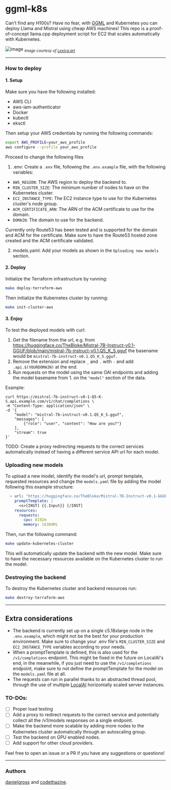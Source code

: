 # ggml-k8s

Can't find any H100s? Have no fear, with [GGML](https://ggml.ai) and Kubernetes you can deploy Llama and Mistral using cheap AWS machines! This repo is a proof-of-concept llama.cpp deployment script for EC2 that scales automatically with Kubernetes.

![image](https://github.com/danielgross/ggml-k8/assets/279531/c64b04eb-bbf5-492b-8edb-c68b25817606)
<sub>*Image courtesy of [Lexica.art](https://lexica.art/aperture)*</sub>

----

### How to deploy
#### 1. Setup
Make sure you have the following installed:
- AWS CLI
- aws-iam-authenticator
- Docker
- kubectl
- eksctl

Then setup your AWS credentials by running the following commands:
```bash
export AWS_PROFILE=your_aws_profile
aws configure --profile your_aws_profile
```
Proceed to change the following files
1. .env:
Create a `.env` file, following the `.env.example` file, with the following variables:
- `AWS_REGION`: The AWS region to deploy the backend to.
- `MIN_CLUSTER_SIZE`: The minimum number of nodes to have on the Kubernetes cluster.
- `EC2_INSTANCE_TYPE`: The EC2 instance type to use for the Kubernetes cluster's node group.
- `ACM_CERTIFICATE_ARN`: The ARN of the ACM certificate to use for the domain.
- `DOMAIN`: The domain to use for the backend.

Currently only Route53 has been tested and is supported for the domain and ACM for the certificate. Make sure to have the Route53 hosted zone created and the ACM certificate validated.

2. models.yaml:
Add your models as shown in the `Uploading new models` section.

#### 2. Deploy
Initialize the Terraform infrastructure by running:
```bash
make deploy-terraform-aws
```
Then initialize the Kubernetes cluster by running:
```bash
make init-cluster-aws
```

#### 3. Enjoy
To test the deployed models with curl:
1. Get the filename from the url, e.g. from https://huggingface.co/TheBloke/Mistral-7B-Instruct-v0.1-GGUF/blob/main/mistral-7b-instruct-v0.1.Q5_K_S.gguf the basename would be `mistral-7b-instruct-v0.1.Q5_K_S.gguf`.
2. Remove the extension and replace `_` and `.` with `-` and add `.api.$(YOURDOMAIN)` at the end.
3. Run requests on the model using the same OAI endpoints and adding the model basename from 1. on the `"model"` section of the data.

Example:
```
curl https://mistral-7b-instruct-v0-1-Q5-K-S.api.example.com/v1/chat/completions \
-H "Content-Type: application/json" \
-d '{
    "model": "mistral-7b-instruct-v0.1.Q5_K_S.gguf",
    "messages": [
        {"role": "user", "content": "How are you?"}
    ],
    "stream": true
}'
```
TODO: Create a proxy redirecting requests to the correct services automatically instead of having a different service API url for each model.

### Uploading new models
To upload a new model, identify the model's url, prompt template, requested resources and change the `models.yaml` file by adding the model following this example structure:
```yaml
  - url: "https://huggingface.co/TheBloke/Mistral-7B-Instruct-v0.1-GGUF/blob/main/mistral-7b-instruct-v0.1.Q5_K_S.gguf"
    promptTemplate: |
      <s>[INST] {{.Input}} [/INST] 
    resources:
      requests:
        cpu: 8192m
        memory: 16384Mi
```

Then, run the following command:
```bash
make update-kubernetes-cluster
```
This will automatically update the backend with the new model. Make sure to have the necessary resources available on the Kubernetes cluster to run the model.

### Destroying the backend
To destroy the Kubernetes cluster and backend resources run:
```bash
make destroy-terraform-aws
```

----

## Extra considerations
- The backend is currently set up on a single c5.18xlarge node in the `.env.example`, which might not be the best for your production environment. Make sure to change your .env file's `MIN_CLUSTER_SIZE` and `EC2_INSTANCE_TYPE` variables according to your needs.
- When a promptTemplate is defined, this is also used for the `/v1/completions` endpoint. This might be fixed in the future on LocalAI's end, in the meanwhile, if you just need to use the `/v1/completions` endpoint, make sure to not define the promptTemplate for the model on the `models.yaml` file at all.
- The requests can run in parallel thanks to an abstracted thread pool, through the use of multiple [LocalAI](https://github.com/mudler/LocalAI) horizontally scaled server instances.

### TO-DOs:
  - [ ] Proper load testing 
  - [ ] Add a proxy to redirect requests to the correct service and potentially collect all the /v1/models responses on a single endpoint.
  - [ ] Make the backend more scalable by adding more nodes to the Kubernetes cluster automatically through an autoscaling group.
  - [ ] Test the backend on GPU enabled nodes.
  - [ ] Add support for other cloud providers.

Feel free to open an issue or a PR if you have any suggestions or questions!

----
### Authors 
[danielgross](https://github.com/danielgross) and [codethazine](https://github.com/codethazine).
